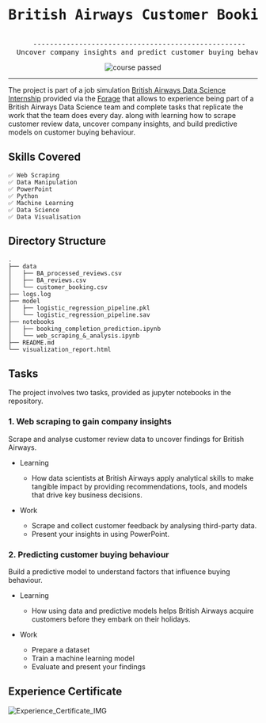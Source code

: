 <div align="center">
<pre>
   <h1>British Airways Customer Bookings Prediction Project</h1>
   ---------------------------------------------------
  Uncover company insights and predict customer buying behaviour with British Airways Data Science team.
</pre>
   <img loading="lazy" src="https://img.shields.io/badge/course-passed-green" alt="course passed">
    
<hr></hr>
</div>

The project is part of a job simulation <a href="https://www.theforage.com/virtual-internships/prototype/NjynCWzGSaWXQCxSX/Data-Science?ref=HPHKoET6FdhPprnFu">British Airways Data Science Internship</a> provided via the <a href="https://www.theforage.com/dashboard">Forage</a> that allows to experience being part of a British Airways Data Science team and complete tasks that replicate the work that the team does every day. along with learning how to scrape customer review data, uncover company insights, and build predictive models on customer buying behaviour. 

## Skills Covered
```
✅ Web Scraping 
✅ Data Manipulation 
✅ PowerPoint 
✅ Python
✅ Machine Learning
✅ Data Science
✅ Data Visualisation
```

## Directory Structure
```tree
.
├── data
│   ├── BA_processed_reviews.csv
│   ├── BA_reviews.csv
│   └── customer_booking.csv
├── logs.log
├── model
│   ├── logistic_regression_pipeline.pkl
│   └── logistic_regression_pipeline.sav
├── notebooks
│   ├── booking_completion_prediction.ipynb
│   └── web_scraping_&_analysis.ipynb
├── README.md
└── visualization_report.html

```
## Tasks
The project involves two tasks, provided as jupyter notebooks in the repository.

<h3> 1. Web scraping to gain company insights</h3>
Scrape and analyse customer review data to uncover findings for British Airways.

* Learning
  - How data scientists at British Airways apply analytical skills to make tangible impact by providing recommendations, tools, and models that drive key business decisions.

* Work
  -  Scrape and collect customer feedback by analysing third-party data.
  -  Present your insights in using PowerPoint.

<h3> 2. Predicting customer buying behaviour</h3>
Build a predictive model to understand factors that influence buying behaviour.

* Learning
  - How using data and predictive models helps British Airways acquire customers before they embark on their holidays.

* Work
  - Prepare a dataset
  - Train a machine learning model
  - Evaluate and present your findings

## Experience Certificate
<img src="https://github.com/alihussainia/British-Airways-Data-Science-Project/blob/4d03d812d5927ce82e6fb55fabd54e9178dfdcb6/experience-certificate.png" alt="Experience_Certificate_IMG"/>
